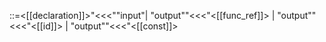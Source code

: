 ::=<[[declaration]]>"<<<""input"| "output""<<<"<[[func_ref]]> | "output""<<<"<[[id]]> | "output""<<<"<[[const]]>